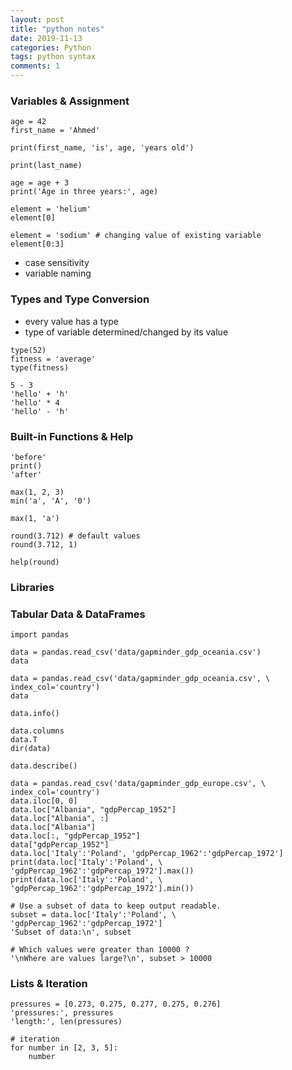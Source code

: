 ```yaml
---
layout: post
title: "python notes"
date: 2019-11-13
categories: Python
tags: python syntax
comments: 1
---
```


### Variables & Assignment

```
age = 42
first_name = 'Ahmed'
```
```
print(first_name, 'is', age, 'years old')

print(last_name)

age = age + 3
print('Age in three years:', age)
```

```
element = 'helium'
element[0]
```

```
element = 'sodium' # changing value of existing variable
element[0:3]
```

- case sensitivity
- variable naming

### Types and Type Conversion

- every value has a type
- type of variable determined/changed by its value

```
type(52)
fitness = 'average'
type(fitness)
```

```
5 - 3
'hello' + 'h'
'hello' * 4
'hello' - 'h'
```

### Built-in Functions & Help

```
'before'
print()
'after'
```

```
max(1, 2, 3)
min('a', 'A', '0')
```

```
max(1, 'a')
```

```
round(3.712) # default values
round(3.712, 1)
```

```
help(round)
```

### Libraries

### Tabular Data & DataFrames

```
import pandas

data = pandas.read_csv('data/gapminder_gdp_oceania.csv')
data
```

```
data = pandas.read_csv('data/gapminder_gdp_oceania.csv', \
index_col='country')
data
```

```
data.info()
```

```
data.columns
data.T
dir(data)
```

```
data.describe()
```

```
data = pandas.read_csv('data/gapminder_gdp_europe.csv', \
index_col='country')
data.iloc[0, 0]
data.loc["Albania", "gdpPercap_1952"]
data.loc["Albania", :]
data.loc["Albania"]
data.loc[:, "gdpPercap_1952"]
data["gdpPercap_1952"]
data.loc['Italy':'Poland', 'gdpPercap_1962':'gdpPercap_1972']
print(data.loc['Italy':'Poland', \
'gdpPercap_1962':'gdpPercap_1972'].max())
print(data.loc['Italy':'Poland', \
'gdpPercap_1962':'gdpPercap_1972'].min())

# Use a subset of data to keep output readable.
subset = data.loc['Italy':'Poland', \
'gdpPercap_1962':'gdpPercap_1972']
'Subset of data:\n', subset

# Which values were greater than 10000 ?
'\nWhere are values large?\n', subset > 10000
```

### Lists & Iteration

```
pressures = [0.273, 0.275, 0.277, 0.275, 0.276]
'pressures:', pressures
'length:', len(pressures)
```

```
# iteration
for number in [2, 3, 5]:
    number
```
